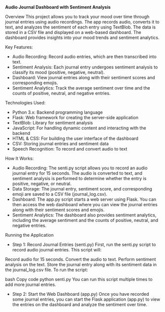   **Audio Journal Dashboard with Sentiment Analysis**


Overview
This project allows you to track your mood over time through journal entries using audio recordings. The app records audio, converts it to text, and analyzes the sentiment of each entry using TextBlob. The data is stored in a CSV file and displayed on a web-based dashboard. The dashboard provides insights into your mood trends and sentiment analytics.

Key Features:
- Audio Recording: Record audio entries, which are then transcribed into text.
- Sentiment Analysis: Each journal entry undergoes sentiment analysis to classify its mood (positive, negative, neutral).
- Dashboard: View journal entries along with their sentiment scores and corresponding emojis.
- Sentiment Analytics: Track the average sentiment over time and the counts of positive, neutral, and negative entries.



Technologies Used:
- Python 3.x: Backend programming language
- Flask: Web framework for creating the server-side application
- TextBlob: Library for sentiment analysis
- JavaScript: For handling dynamic content and interacting with the backend
- HTML & CSS: For building the user interface of the dashboard
- CSV: Storing journal entries and sentiment data
- Speech Recognition: To record and convert audio to text



How It Works:
- Audio Recording: The senti.py script allows you to record an audio journal entry for 15 seconds. The audio is converted to text, and sentiment analysis is performed to determine whether the entry is positive, negative, or neutral.
- Data Storage: The journal entry, sentiment score, and corresponding emoji are saved to a CSV file (journal_log.csv).
- Dashboard: The app.py script starts a web server using Flask. You can then access the web dashboard where you can view the journal entries along with their sentiment scores and emojis.
- Sentiment Analytics: The dashboard also provides sentiment analytics, including the average sentiment and the counts of positive, neutral, and negative entries.

Running the Application
- Step 1: Record Journal Entries (senti.py)
First, run the senti.py script to record audio journal entries. This script will:

Record audio for 15 seconds.
Convert the audio to text.
Perform sentiment analysis on the text.
Store the journal entry along with its sentiment data in the journal_log.csv file.
To run the script:

bash
Copy code
python senti.py
You can run this script multiple times to add more journal entries.

- Step 2: Start the Web Dashboard (app.py)
Once you have recorded some journal entries, you can start the Flask application (app.py) to view the entries on the dashboard and analyze the sentiment over time.

